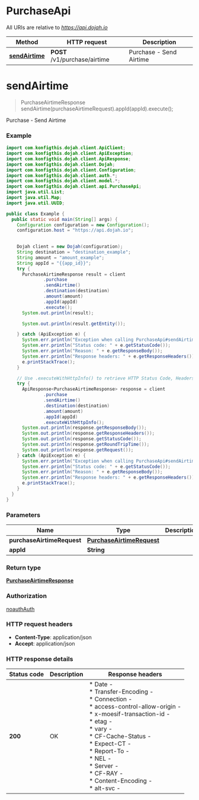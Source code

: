 # PurchaseApi

All URIs are relative to *https://api.dojah.io*

| Method | HTTP request | Description |
|------------- | ------------- | -------------|
| [**sendAirtime**](PurchaseApi.md#sendAirtime) | **POST** /v1/purchase/airtime | Purchase - Send Airtime |


<a name="sendAirtime"></a>
# **sendAirtime**
> PurchaseAirtimeResponse sendAirtime(purchaseAirtimeRequest).appId(appId).execute();

Purchase - Send Airtime

### Example
```java
import com.konfigthis.dojah.client.ApiClient;
import com.konfigthis.dojah.client.ApiException;
import com.konfigthis.dojah.client.ApiResponse;
import com.konfigthis.dojah.client.Dojah;
import com.konfigthis.dojah.client.Configuration;
import com.konfigthis.dojah.client.auth.*;
import com.konfigthis.dojah.client.model.*;
import com.konfigthis.dojah.client.api.PurchaseApi;
import java.util.List;
import java.util.Map;
import java.util.UUID;

public class Example {
  public static void main(String[] args) {
    Configuration configuration = new Configuration();
    configuration.host = "https://api.dojah.io";
    

    Dojah client = new Dojah(configuration);
    String destination = "destination_example";
    String amount = "amount_example";
    String appId = "{{app_id}}";
    try {
      PurchaseAirtimeResponse result = client
              .purchase
              .sendAirtime()
              .destination(destination)
              .amount(amount)
              .appId(appId)
              .execute();
      System.out.println(result);

      System.out.println(result.getEntity());

    } catch (ApiException e) {
      System.err.println("Exception when calling PurchaseApi#sendAirtime");
      System.err.println("Status code: " + e.getStatusCode());
      System.err.println("Reason: " + e.getResponseBody());
      System.err.println("Response headers: " + e.getResponseHeaders());
      e.printStackTrace();
    }

    // Use .executeWithHttpInfo() to retrieve HTTP Status Code, Headers and Request
    try {
      ApiResponse<PurchaseAirtimeResponse> response = client
              .purchase
              .sendAirtime()
              .destination(destination)
              .amount(amount)
              .appId(appId)
              .executeWithHttpInfo();
      System.out.println(response.getResponseBody());
      System.out.println(response.getResponseHeaders());
      System.out.println(response.getStatusCode());
      System.out.println(response.getRoundTripTime());
      System.out.println(response.getRequest());
    } catch (ApiException e) {
      System.err.println("Exception when calling PurchaseApi#sendAirtime");
      System.err.println("Status code: " + e.getStatusCode());
      System.err.println("Reason: " + e.getResponseBody());
      System.err.println("Response headers: " + e.getResponseHeaders());
      e.printStackTrace();
    }
  }
}

```

### Parameters

| Name | Type | Description  | Notes |
|------------- | ------------- | ------------- | -------------|
| **purchaseAirtimeRequest** | [**PurchaseAirtimeRequest**](PurchaseAirtimeRequest.md)|  | |
| **appId** | **String**|  | [optional] |

### Return type

[**PurchaseAirtimeResponse**](PurchaseAirtimeResponse.md)

### Authorization

[noauthAuth](../README.md#noauthAuth)

### HTTP request headers

 - **Content-Type**: application/json
 - **Accept**: application/json

### HTTP response details
| Status code | Description | Response headers |
|-------------|-------------|------------------|
| **200** | OK |  * Date -  <br>  * Transfer-Encoding -  <br>  * Connection -  <br>  * access-control-allow-origin -  <br>  * x-moesif-transaction-id -  <br>  * etag -  <br>  * vary -  <br>  * CF-Cache-Status -  <br>  * Expect-CT -  <br>  * Report-To -  <br>  * NEL -  <br>  * Server -  <br>  * CF-RAY -  <br>  * Content-Encoding -  <br>  * alt-svc -  <br>  |

